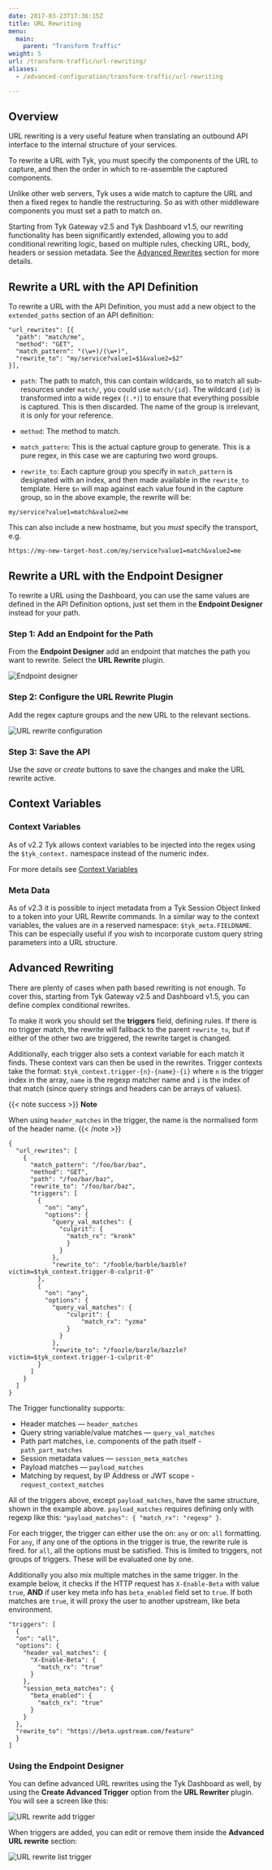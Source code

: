 ```yaml
---
date: 2017-03-23T17:36:15Z
title: URL Rewriting
menu:
  main:
    parent: "Transform Traffic"
weight: 5 
url: /transform-traffic/url-rewriting/
aliases:
  - /advanced-configuration/transform-traffic/url-rewriting

---
```


## Overview

URL rewriting is a very useful feature when translating an outbound API interface to the internal structure of your services.

To rewrite a URL with Tyk, you must specify the components of the URL to capture, and then the order in which to re-assemble the captured components.

Unlike other web servers, Tyk uses a wide match to capture the URL and then a fixed regex to handle the restructuring. So as with other middleware components you must set a path to match on.

Starting from Tyk Gateway v2.5 and Tyk Dashboard v1.5, our rewriting functionality has been significantly extended, allowing you to add conditional rewriting logic, based on multiple rules, checking URL, body, headers or session metadata. See the [Advanced Rewrites](#advanced-rewriting) section for more details.

## Rewrite a URL with the API Definition

To rewrite a URL with the API Definition, you must add a new object to the `extended_paths` section of an API definition:

```{.copyWrapper}
"url_rewrites": [{
  "path": "match/me",
  "method": "GET",
  "match_pattern": "(\w+)/(\w+)",
  "rewrite_to": "my/service?value1=$1&value2=$2"
}],
```

*   `path`: The path to match, this can contain wildcards, so to match all sub-resources under `match/`, you could use `match/{id}`. The wildcard `{id}` is transformed into a wide regex (`(.*)`) to ensure that everything possible is captured. This is then discarded. The name of the group is irrelevant, it is only for your reference.

*   `method`: The method to match.

*   `match_pattern`: This is the actual capture group to generate. This is a pure regex, in this case we are capturing two word groups.

*   `rewrite_to`: Each capture group you specify in `match_pattern` is designated with an index, and then made available in the `rewrite_to` template. Here `$n` will map against each value found in the capture group, so in the above example, the rewrite will be:

```{.copyWrapper}
my/service?value1=match&value2=me
```

This can also include a new hostname, but you *must* specify the transport, e.g.

```{.copyWrapper}
https://my-new-target-host.com/my/service?value1=match&value2=me
```

## Rewrite a URL with the Endpoint Designer

To rewrite a URL using the Dashboard, you can use the same values are defined in the API Definition options, just set them in the **Endpoint Designer** instead for your path.

### Step 1: Add an Endpoint for the Path

From the **Endpoint Designer** add an endpoint that matches the path you want to rewrite. Select the **URL Rewrite** plugin.

![Endpoint designer](/img/2.10/url_rewrite.png)

### Step 2: Configure the URL Rewrite Plugin

Add the regex capture groups and the new URL to the relevant sections.

![URL rewrite configuration](/img/2.10/url_rewrite_settings.png)

### Step 3: Save the API

Use the *save* or *create* buttons to save the changes and make the URL rewrite active.

## Context Variables

### Context Variables

As of v2.2 Tyk allows context variables to be injected into the regex using the `$tyk_context.` namespace instead of the numeric index.

For more details see [Context Variables](/getting-started/key-concepts/context-variables/)

### Meta Data

As of v2.3 it is possible to inject metadata from a Tyk Session Object linked to a token into your URL Rewrite commands. In a similar way to the context variables, the values are in a reserved namespace: `$tyk_meta.FIELDNAME`. This can be especially useful if you wish to incorporate custom query string parameters into a URL structure.

## Advanced Rewriting

There are plenty of cases when path based rewriting is not enough. To cover this, starting from Tyk Gateway v2.5 and Dashboard v1.5, you can define complex conditional rewrites.

To make it work you should set the **triggers** field, defining rules. If there is no trigger match, the rewrite will fallback to the parent `rewrite_to`, but if either of the other two are triggered, the rewrite target is changed.

Additionally, each trigger also sets a context variable for each match it finds. These context vars can then be used in the rewrites. Trigger contexts take the format: `$tyk_context.trigger-{n}-{name}-{i}` where `n` is the trigger index in the array, `name` is the regexp matcher name and `i` is the index of that match (since query strings and headers can be arrays of values).

{{< note success >}}
**Note**  

When using `header_matches` in the trigger, the name is the normalised form of the header name.
{{< /note >}}



```{.copyWrapper}
{
  "url_rewrites": [
    {
      "match_pattern": "/foo/bar/baz",
      "method": "GET",
      "path": "/foo/bar/baz",
      "rewrite_to": "/foo/bar/baz",
      "triggers": [
        {
          "on": "any",
          "options": {
            "query_val_matches": {
              "culprit": {
                "match_rx": "kronk"
                }
              }
            },
            "rewrite_to": "/fooble/barble/bazble?victim=$tyk_context.trigger-0-culprit-0"
        },
        {
          "on": "any",
          "options": {
            "query_val_matches": {
                "culprit": {
                    "match_rx": "yzma"
                }
              }
            },
            "rewrite_to": "/foozle/barzle/bazzle?victim=$tyk_context.trigger-1-culprit-0"
        }
      ]
    }
  ]
}
```

The Trigger functionality supports:

* Header matches — `header_matches`
* Query string variable/value matches — `query_val_matches`
* Path part matches, i.e. components of the path itself - `path_part_matches`
* Session metadata values — `session_meta_matches`
* Payload matches — `payload_matches`
* Matching by request, by IP Address or JWT scope - `request_context_matches`

All of the triggers above, except `payload_matches`, have the same structure, shown in the example above. `payload_matches` requires defining only with regexp like this: `"payload_matches": { "match_rx": "regexp" }`.

For each trigger, the trigger can either use the on: `any` or on: `all` formatting. For `any`, if any one of the options in the trigger is true, the rewrite rule is fired. for `all`, all the options must be satisfied. This is limited to triggers, not groups of triggers. These will be evaluated one by one.

Additionally you also mix multiple matches in the same trigger. In the example below, it checks if the HTTP request has `X-Enable-Beta` with value `true`, **AND** if user key meta info has `beta_enabled` field set to `true`. If both matches are `true`, it will proxy the user to another upstream, like beta environment.
```{.copyWrapper}
"triggers": [
  {
  "on": "all",
  "options": {
    "header_val_matches": {
      "X-Enable-Beta": {
        "match_rx": "true"
      }
    },
    "session_meta_matches": {
      "beta_enabled": {
        "match_rx": "true"
      }
    }
  },
  "rewrite_to": "https://beta.upstream.com/feature"
  }
]
```

### Using the Endpoint Designer

You can define advanced URL rewrites using the Tyk Dashboard as well, by using the **Create Advanced Trigger** option from the **URL Rewriter** plugin. You will see a screen like this:

![URL rewrite add trigger](/img/2.10/url_re-write_advanced.png)

When triggers are added, you can edit or remove them inside the **Advanced URL rewrite** section:

![URL rewrite list trigger](/img/2.10/url_rewrite-advanced-edit.png)